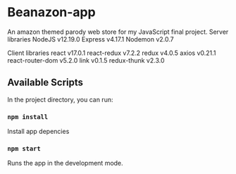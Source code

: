 # Beanazon-app
An amazon themed parody web store for my JavaScript final project.
Server libraries
  NodeJS v12.19.0
  Express v4.17.1
  Nodemon v2.0.7
  
Client libraries
  react v17.0.1
  react-redux v7.2.2
  redux v4.0.5
  axios v0.21.1
  react-router-dom v5.2.0
  link v0.1.5
  redux-thunk v2.3.0

## Available Scripts

In the project directory, you can run:

### `npm install`

Install app depencies

### `npm start`

Runs the app in the development mode.
